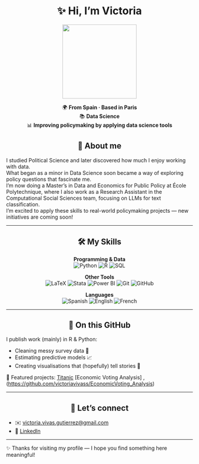 <div align="center">

# ✨ Hi, I’m Victoria  

<img src="https://media.giphy.com/media/JIX9t2j0ZTN9S/giphy.gif" width="200" />

🌍 **From Spain · Based in Paris**  
📚 **Data Science**  
📊 **Improving policymaking by applying data science tools**  


## 🌱 About me  

</div>

I studied Political Science and later discovered how much I enjoy working with data.  
What began as a minor in Data Science soon became a way of exploring policy questions that fascinate me.  
I’m now doing a Master’s in Data and Economics for Public Policy at École Polytechnique, where I also work as a Research Assistant in the Computational Social Sciences team, focusing on LLMs for text classification.  
I’m excited to apply these skills to real-world policymaking projects — new initiatives are coming soon!

---
<div align="center">
  
## 🛠 My Skills  

**Programming & Data**  
![Python](https://img.shields.io/badge/Python-3776AB?style=for-the-badge&logo=python&logoColor=white) ![R](https://img.shields.io/badge/R-276DC3?style=for-the-badge&logo=r&logoColor=white) ![SQL](https://img.shields.io/badge/SQL-336791?style=for-the-badge&logo=postgresql&logoColor=white)

**Other Tools**  
![LaTeX](https://img.shields.io/badge/LaTeX-008080?style=for-the-badge&logo=latex&logoColor=white) ![Stata](https://img.shields.io/badge/Stata-1E90FF?style=for-the-badge&logo=stata&logoColor=white) ![Power BI](https://img.shields.io/badge/Power%20BI-F2C811?style=for-the-badge&logo=powerbi&logoColor=black) ![Git](https://img.shields.io/badge/Git-F05032?style=for-the-badge&logo=git&logoColor=white) ![GitHub](https://img.shields.io/badge/GitHub-181717?style=for-the-badge&logo=github&logoColor=white)  

**Languages**  
![Spanish](https://img.shields.io/badge/Spanish-Native-red?style=for-the-badge) ![English](https://img.shields.io/badge/English-C2-blue?style=for-the-badge) ![French](https://img.shields.io/badge/French-B2-lightgrey?style=for-the-badge)  

</div>

---
<div align="center">
  
## 📂 On this GitHub  

</div>

I publish work (mainly) in R & Python:  
- Cleaning messy survey data 🧹  
- Estimating predictive models 📈  
- Creating visualisations that (hopefully) tell stories 🎨  

📌 Featured projects: [Titanic](https://github.com/victoriavivass/Titanic/tree/main) [Economic Voting Analysis] ,(https://github.com/victoriavivass/EconomicVoting_Analysis)  

---
<div align="center">

## 💌 Let’s connect  

</div>

- ✉️ [victoria.vivas.gutierrez@gmail.com](mailto:victoria.vivas.gutierrez@gmail.com)  
- 💼 [LinkedIn](https://www.linkedin.com/in/mar%C3%ADa-victoria-vivas-guti%C3%A9rrez-a5aa95252/)  

---

✨ Thanks for visiting my profile — I hope you find something here meaningful!

